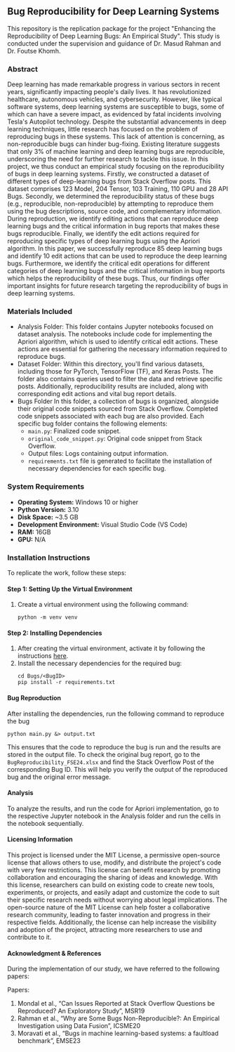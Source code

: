 ## Bug Reproducibility for Deep Learning Systems

This repository is the replication package for the project "Enhancing the Reproducibility of Deep Learning Bugs: An Empirical Study". This study is conducted under the supervision and guidance of Dr. Masud Rahman and Dr. Foutse Khomh.

### Abstract
Deep learning has made remarkable progress in various sectors in recent years, significantly impacting people's daily lives. It has revolutionized healthcare, autonomous vehicles, and cybersecurity. However, like typical software systems, deep learning systems are susceptible to bugs, some of which can have a severe impact, as evidenced by fatal incidents involving Tesla's Autopilot technology. Despite the substantial advancements in deep learning techniques, little research has focused on the problem of reproducing bugs in these systems. This lack of attention is concerning, as non-reproducible bugs can hinder bug-fixing. Existing literature suggests that only 3% of machine learning and deep learning bugs are reproducible, underscoring the need for further research to tackle this issue. In this project, we thus conduct an empirical study focusing on the reproducibility of bugs in deep learning systems. Firstly, we constructed a dataset of different types of deep-learning bugs from Stack Overflow posts. This dataset comprises 123 Model, 204 Tensor, 103 Training, 110 GPU and 28 API Bugs. Secondly, we determined the reproducibility status of these bugs (e.g., reproducible, non-reproducible) by attempting to reproduce them using the bug descriptions, source code, and complementary information. During reproduction, we identify editing actions that can reproduce deep learning bugs and the critical information in bug reports that makes these bugs reproducible. Finally, we identify the edit actions required for reproducing specific types of deep learning bugs using the Apriori algorithm. In this paper, we successfully reproduce 85 deep learning bugs and identify 10 edit actions that can be used to reproduce the deep learning bugs. Furthermore, we identify the critical edit operations for different categories of deep learning bugs and the critical information in bug reports which helps the reproducibility of these bugs. Thus, our findings offer important insights for future research targeting the reproducibility of bugs in deep learning systems.

### Materials Included
* Analysis Folder: This folder contains Jupyter notebooks focused on dataset analysis. The notebooks include code for implementing the Apriori algorithm, which is used to identify critical edit actions. These actions are essential for gathering the necessary information required to reproduce bugs.
* Dataset Folder: Within this directory, you'll find various datasets, including those for PyTorch, TensorFlow (TF), and Keras Posts. The folder also contains queries used to filter the data and retrieve specific posts. Additionally, reproducibility results are included, along with corresponding edit actions and vital bug report details.
* Bugs Folder In this folder, a collection of bugs is organized, alongside their original code snippets sourced from Stack Overflow. Completed code snippets associated with each bug are also provided. Each specific bug folder contains the following elements:
  - `main.py`: Finalized code snippet.
  - `original_code_snippet.py`: Original code snippet from Stack Overflow.
  - Output files: Logs containing output information.
  - `requirements.txt` file is generated to facilitate the installation of necessary dependencies for each specific bug.

### System Requirements
- **Operating System:** Windows 10 or higher
- **Python Version:** 3.10
- **Disk Space:** ~3.5 GB
- **Development Environment:** Visual Studio Code (VS Code)
- **RAM:** 16GB
- **GPU:** N/A

### Installation Instructions

To replicate the work, follow these steps:

#### Step 1: Setting Up the Virtual Environment
1. Create a virtual environment using the following command:
    ```shell
    python -m venv venv
    ```

#### Step 2: Installing Dependencies
1. After creating the virtual environment, activate it by following the instructions [here](https://docs.python.org/3/library/venv.html).
2. Install the necessary dependencies for the required bug:
    ```shell
    cd Bugs/<BugID>
    pip install -r requirements.txt
    ```
####  Bug Reproduction
After installing the dependencies, run the following command to reproduce the bug
```shell
python main.py &> output.txt
```
This ensures that the code to reproduce the bug is run and the results are stored in the output file. To check the original bug report, go to the `BugReproducibility_FSE24.xlsx` and find the Stack Overflow Post of the corresponding Bug ID. This will help you verify the output of the reproduced bug and the original error message.

#### Analysis
To analyze the results, and run the code for Apriori implementation, go to the respective Jupyter notebook in the Analysis folder and run the cells in the notebook sequentially.

#### Licensing Information
This project is licensed under the MIT License, a permissive open-source license that allows others to use, modify, and distribute the project's code with very few restrictions. This license can benefit research by promoting collaboration and encouraging the sharing of ideas and knowledge. With this license, researchers can build on existing code to create new tools, experiments, or projects, and easily adapt and customize the code to suit their specific research needs without worrying about legal implications. The open-source nature of the MIT License can help foster a collaborative research community, leading to faster innovation and progress in their respective fields. Additionally, the license can help increase the visibility and adoption of the project, attracting more researchers to use and contribute to it.

#### Acknowledgment & References

During the implementation of our study, we have referred to the following papers:

Papers:
1. Mondal et al., “Can Issues Reported at Stack Overflow Questions be Reproduced? An Exploratory Study”, MSR19
2. Rahman et al., “Why are Some Bugs Non-Reproducible?: An Empirical Investigation using Data Fusion”, ICSME20
4. Moravati et al., “Bugs in machine learning-based systems: a faultload benchmark”, EMSE23
